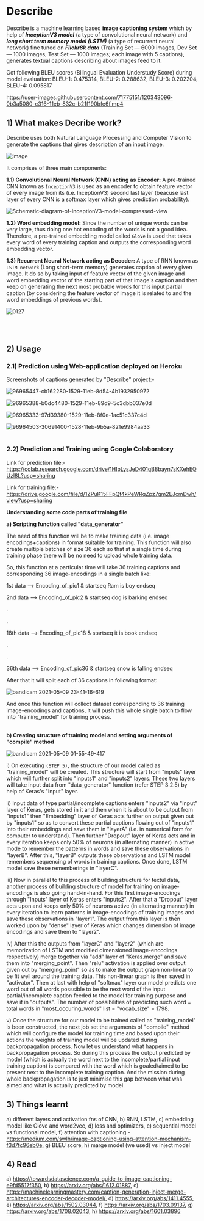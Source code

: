 # Describe
Describe is a machine learning based **image captioning system** which by help of ***InceptionV3 model*** (a type of convolutional neural network) and ***long short term memory model (LSTM)*** (a type of recurrent neural network) fine tuned on ***Flickr8k data*** (Training Set — 6000 images, Dev Set — 1000 images, Test Set — 1000 images; each image with 5 captions), generates textual captions describing about images feed to it. 

Got following BLEU scores (Bilingual Evaluation Understudy Score) during model evaluation:
BLEU-1: 0.475314,
BLEU-2: 0.288632,
BLEU-3: 0.202204,
BLEU-4: 0.095817

https://user-images.githubusercontent.com/71775151/120343096-0b3a5080-c316-11eb-832c-b21f190bfe6f.mp4

## 1) What makes Decribe work?

Describe uses both Natural Language Processing and Computer Vision to generate the captions that gives description of an input image. 

![image](https://user-images.githubusercontent.com/71775151/192044962-ebe4a6f3-f8b7-4003-9b33-0bb3594191f8.png)

It comprises of three main components:

**1.1) Convolutional Neural Network (CNN) acting as Encoder:** A pre-trained CNN known as ```InceptionV3``` is used as an encoder to obtain feature vector of every image from its (i.e. InceptionV3) second last layer (beacuse last layer of every CNN is a softmax layer which gives prediction probability).<br>

![Schematic-diagram-of-InceptionV3-model-compressed-view](https://user-images.githubusercontent.com/71775151/114168447-e47f1f80-994d-11eb-830b-aa212eadebc2.jpg)

**1.2) Word embedding model:** Since the number of unique words can be very large, thus doing one hot encoding of the words is not a good idea. Therefore, a pre-trained embedding model called ```GloVe``` is used that takes every word of every training caption and outputs the corresponding word embedding vector. 

**1.3) Recurrent Neural Network acting as Decoder:** A type of RNN known as ```LSTM network``` (Long short-term memory) generates caption of every given image. It do so by taking input of feature vector of the given image and word embedding vector of the starting part of that image's caption and then keep on generating the next most probable words for this input partial caption (by considering the feature vector of image it is related to and the word embeddings of previous words).<br>

![0127](https://user-images.githubusercontent.com/71775151/114167969-42f7ce00-994d-11eb-962e-638cbe27bd28.jpg)

<br><br>

## 2) Usage

### 2.1) Prediction using Web-application deployed on Heroku

Screenshots of captions generated by "Describe" project:-

![96965447-cb162280-1529-11eb-8d54-4b1932950972](https://user-images.githubusercontent.com/71775151/114160431-8ac62780-9944-11eb-9ea6-ba2ac1b2a7a9.png)

![96965388-b0dc4480-1529-11eb-89d9-5c3dbb037e0d](https://user-images.githubusercontent.com/71775151/114160437-8d288180-9944-11eb-960c-3acd586e70c6.png)

![96965333-97d39380-1529-11eb-8f0e-1ac51c337c4d](https://user-images.githubusercontent.com/71775151/114160441-8e59ae80-9944-11eb-8568-876859131246.png)

![96964503-30691400-1528-11eb-9b5a-821e9984aa33](https://user-images.githubusercontent.com/71775151/114160445-8f8adb80-9944-11eb-823e-68a71ecaa72a.png)
<br>
<br>

### 2.2) Prediction and Training using Google Colaboratory
Link for prediction file:- https://colab.research.google.com/drive/1HIpLysJeD401qB8bayn7sKXehEQUzl8L?usp=sharing

Link for training file:- https://drive.google.com/file/d/1ZPuK15FFpQt4kPeWRqZpz7qm2EJcmDwh/view?usp=sharing


**Understanding some code parts of training file**

**a) Scripting function called "data_generator"**

The need of this function will be to make training data (i.e. image encodings+captions) in format suitable for training. This function will also create multiple batches of size 36 each so that at a single time during training phase there will be no need to upload whole training data.

So, this function at a particular time will take 36 training captions and corresponding 36 image-encodings in a single batch like:

1st data --> Encoding_of_pic1 & startseq Ram is boy endseq

2nd data --> Encoding_of_pic2 & startseq dog is barking endseq

.

.

18th data --> Encoding_of_pic18 & startseq it is book endseq

.

.

36th data --> Encoding_of_pic36 & startseq snow is falling endseq

After that it will split each of 36 captions in following format:

![bandicam 2021-05-09 23-41-16-619](https://user-images.githubusercontent.com/71775151/117582876-cd387b00-b121-11eb-8ab4-9e1f87115ba2.jpg)

And once this function will collect dataset corresponding to 36 training image-encodings and captions, it will push this whole single batch to flow into "training_model" for training process.
<br>
<br>

**b) Creating structure of training model and setting arguments of "compile" method** 

![bandicam 2021-05-09 01-55-49-417](https://user-images.githubusercontent.com/71775151/117552662-6c9a3700-b06a-11eb-9add-e0e0ec47fbca.jpg)

i) On executing ```(STEP 5)```, the structure of our model called as "training_model" will be created. This structure will start from "inputs" layer which will further split into "inputs1" and "inputs2" layers. These two layers will take input data from "data_generator" function (refer STEP 3.2.5) by help of Keras's "Input" layer. 

ii) Input data of type partial/incomplete captions enters "inputs2" via "Input" layer of Keras, gets stored in it and then when it is about to be output from "inputs1" then "Embedding" layer of Keras acts further on output given out by "inputs1" so as to convert these partial captions flowing out of "inputs1" into their embeddings and save them in "layerA" (i.e. in numerical form for computer to understand). Then further "Dropout" layer of Keras acts and in every iteration keeps only 50% of neurons (in alternating manner) in active mode to remember the patterns in words and save these observations in "layerB". After this, "layerB" outputs these observations and LSTM model remembers sequencing of words in training captions. Once done, LSTM model save these rememberings in "layerC".

iii) Now in parallel to this process of building structure for textul data, another process of building structure of model for training on image-encodings is also going hand-in-hand. For this first image-encodings through "Inputs" layer of Keras enters "inputs2". After that a "Dropout" layer acts upon and keeps only 50% of neurons active (in alternating manner) in every iteration to learn patterns in image-encodings of training images and save these observations in "layer1". The output from this layer is then worked upon by "dense" layer of Keras which changes dimension of image encodings and save them to "layer2".

iv) After this the outputs from "layerC" and "layer2" (which are memorization of LSTM and modified dimensioned image-encodings respectively) merge together via "add" layer of "Keras.merge" and save them into "merging_point". Then "relu" activation is applied over output given out by "merging_point" so as to make the output graph non-linear to be fit well around the training data. This non-linear graph is then saved in "activator". Then at last with help of "softmax" layer our model predicts one word out of all words posssible to be the next word of the input partial/incomplete caption feeded to the model for training purpose and save it in "outputs". The number of possibilities of predicting such word = total words in "most_occuring_words" list = "vocab_size" = 1798.

v) Once the structure for our model to be trained called as "training_model" is been constructed, the next job set the arguments of "compile" method which will configure the model for training time and based upon their actions the weights of training model will be updated during backpropagation process. Now let us understand what happens in backpropagation process. So during this process the output predicted by model (which is actually the word next to the incomplete/partial input training caption) is compared with the word which is goaled/aimed to be present next to the incomplete training caption. And the mission during whole backpropagation is to just minimise this gap between what was aimed and what is actually predicted by model.

## 3) Things learnt
a) different layers and activation fns of CNN, b) RNN, LSTM, c) embedding model like Glove and word2vec, d) loss and optimizers, e) sequential model vs functional model, f) attention with captioning - https://medium.com/swlh/image-captioning-using-attention-mechanism-f3d7fc96eb0e, g) BLEU score, h) marge model (we used) vs inject model

## 4) Read
a) https://towardsdatascience.com/a-guide-to-image-captioning-e9fd5517f350, b) https://arxiv.org/abs/1612.01887, c) https://machinelearningmastery.com/caption-generation-inject-merge-architectures-encoder-decoder-model/, d) https://arxiv.org/abs/1411.4555, e) https://arxiv.org/abs/1502.03044, f) https://arxiv.org/abs/1703.09137, g) https://arxiv.org/abs/1708.02043, h) https://arxiv.org/abs/1601.03896
